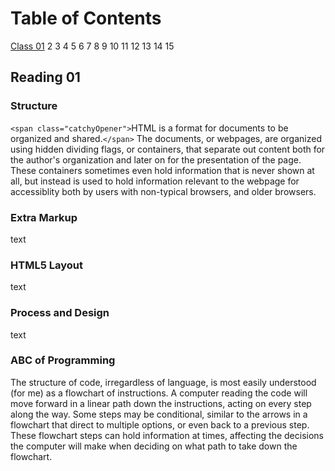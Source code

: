 # Table of Contents

[Class 01](class-01.md)
2
3
4
5
6
7
8
9
10
11
12
13
14
15

## Reading 01

### <h3>Structure</h3>

`<span class="catchyOpener">`HTML is a format for documents to be organized and shared.`</span>` The documents, or webpages, are organized using hidden dividing flags, or containers, that separate out content both for the author's organization and later on for the presentation of the page. These containers sometimes even hold information that is never shown at all, but instead is used to hold information relevant to the webpage for accessiblity both by users with non-typical browsers, and older browsers. 

### Extra Markup

text

### HTML5 Layout

text

### Process and Design

text

### ABC of Programming

The structure of code, irregardless of language, is most easily understood (for me) as a flowchart of instructions. A computer reading the code will move forward in a linear path down the instructions, acting on every step along the way. Some steps may be conditional, similar to the arrows in a flowchart that direct to multiple options, or even back to a previous step. These flowchart steps can hold information at times, affecting the decisions the computer will make when deciding on what path to take down the flowchart.
